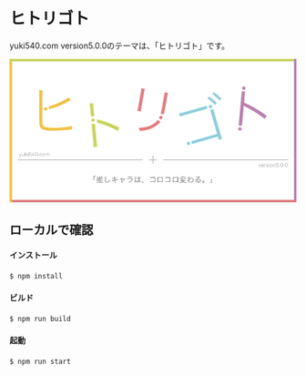 # ヒトリゴト
yuki540.com version5.0.0のテーマは、「ヒトリゴト」です。

![sitename](./screenshots/sitename.png)

## ローカルで確認

#### インストール
```bash
$ npm install
```

#### ビルド
```bash
$ npm run build
```

#### 起動
```bash
$ npm run start
```
